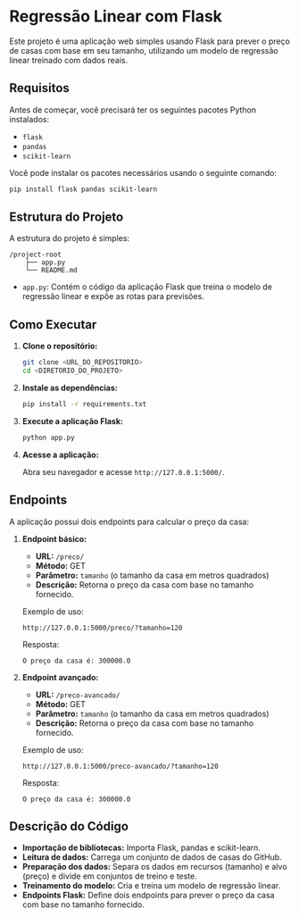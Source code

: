 

# Regressão Linear com Flask

Este projeto é uma aplicação web simples usando Flask para prever o preço de casas com base em seu tamanho, utilizando um modelo de regressão linear treinado com dados reais.

## Requisitos

Antes de começar, você precisará ter os seguintes pacotes Python instalados:

- `flask`
- `pandas`
- `scikit-learn`

Você pode instalar os pacotes necessários usando o seguinte comando:

```bash
pip install flask pandas scikit-learn
```

## Estrutura do Projeto

A estrutura do projeto é simples:

```
/project-root
    ├── app.py
    └── README.md
```

- `app.py`: Contém o código da aplicação Flask que treina o modelo de regressão linear e expõe as rotas para previsões.

## Como Executar

1. **Clone o repositório:**

    ```bash
    git clone <URL_DO_REPOSITORIO>
    cd <DIRETORIO_DO_PROJETO>
    ```

2. **Instale as dependências:**

    ```bash
    pip install -r requirements.txt
    ```

3. **Execute a aplicação Flask:**

    ```bash
    python app.py
    ```

4. **Acesse a aplicação:**

    Abra seu navegador e acesse `http://127.0.0.1:5000/`.

## Endpoints

A aplicação possui dois endpoints para calcular o preço da casa:

1. **Endpoint básico:**

    - **URL:** `/preco/`
    - **Método:** GET
    - **Parâmetro:** `tamanho` (o tamanho da casa em metros quadrados)
    - **Descrição:** Retorna o preço da casa com base no tamanho fornecido.

    Exemplo de uso:
    
    ```
    http://127.0.0.1:5000/preco/?tamanho=120
    ```

    Resposta:
    
    ```
    O preço da casa é: 300000.0
    ```

2. **Endpoint avançado:**

    - **URL:** `/preco-avancado/`
    - **Método:** GET
    - **Parâmetro:** `tamanho` (o tamanho da casa em metros quadrados)
    - **Descrição:** Retorna o preço da casa com base no tamanho fornecido.

    Exemplo de uso:
    
    ```
    http://127.0.0.1:5000/preco-avancado/?tamanho=120
    ```

    Resposta:
    
    ```
    O preço da casa é: 300000.0
    ```

## Descrição do Código

- **Importação de bibliotecas:** Importa Flask, pandas e scikit-learn.
- **Leitura de dados:** Carrega um conjunto de dados de casas do GitHub.
- **Preparação dos dados:** Separa os dados em recursos (tamanho) e alvo (preço) e divide em conjuntos de treino e teste.
- **Treinamento do modelo:** Cria e treina um modelo de regressão linear.
- **Endpoints Flask:** Define dois endpoints para prever o preço da casa com base no tamanho fornecido.

